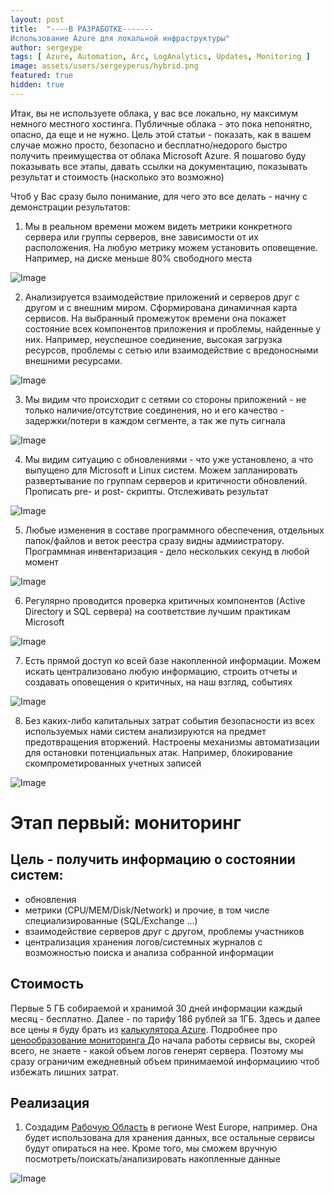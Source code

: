 ```yaml
---
layout: post
title:  "----В РАЗРАБОТКЕ-------
Использование Azure для локальной инфраструктуры"
author: sergeype
tags: [ Azure, Automation, Arc, LogAnalytics, Updates, Monitoring ]
image: assets/users/sergeyperus/hybrid.png
featured: true
hidden: true
---
```


Итак, вы не используете облака, у вас все локально, ну максимум немного местного хостинга. 
Публичные облака - это пока непонятно, опасно, да еще и не нужно. Цель этой статьи - показать, как в вашем случае можно просто, безопасно и бесплатно/недорого быстро получить преимущества от облака Microsoft Azure. Я пошагово буду показывать все этапы, давать ссылки на документацию, показывать результат и стоимость (насколько это возможно)

Чтоб у Вас сразу было понимание, для чего это все делать - начну с демонстрации результатов:

1) Мы в реальном времени можем видеть метрики конкретного сервера или группы серверов, вне зависимости от их расположения.
На любую метрику можем установить оповещение. Например, на диске меньше 80% свободного места

![Image](/assets/users/sergeyperus/vmperformance.gif)

2) Анализируется взаимодействие приложений и серверов друг с другом и с внешним миром. Сформирована динамичная карта сервисов. На выбранный промежуток времени она покажет состояние всех компонентов приложения и проблемы, найденные у них. Например, неуспешное соединение, высокая загрузка ресурсов, проблемы с сетью или взаимодействие с вредоносными внешними ресурсами.

![Image](/assets/users/sergeyperus/servicemap.gif)

3) Мы видим что происходит с сетями со стороны приложений - не только наличие/отсутствие соединения, но и его качество - задержки/потери в каждом сегменте, а так же путь сигнала

![Image](/assets/users/sergeyperus/networkperformance.gif)

4) Мы видим ситуацию с обновлениями - что уже установлено, а что выпущено для Microsoft и Linux систем. Можем запланировать развертывание по группам серверов и критичности обновлений. Прописать pre- и post- скрипты. Отслеживать результат

![Image](/assets/users/sergeyperus/updatemanagement.gif)

5) Любые изменения в составе программного обеспечения, отдельных папок/файлов и веток реестра сразу видны адмиистратору. Программная инвентаризация - дело нескольких секунд в любой момент

![Image](/assets/users/sergeyperus/inventory.gif)

6) Регулярно проводится проверка критичных компонентов (Active Directory и SQL сервера) на соответствие лучшим практикам Microsoft

![Image](/assets/users/sergeyperus/adsqlassessment.gif)

7) Есть прямой доступ ко всей базе накопленной информации. Можем искать централизовано любую информацию, строить отчеты и создавать оповещения о критичных, на наш взгляд, событиях

![Image](/assets/users/sergeyperus/loganalytics.gif)

8) Без каких-либо капитальных затрат события безопасности из всех используемых нами систем анализируются на предмет предотвращения вторжений. Настроены механизмы автоматизации для остановки потенциальных атак. Например, блокирование скомпрометированных учетных записей

![Image](/assets/users/sergeyperus/sentinel.gif)



# Этап первый: мониторинг


## Цель - получить информацию о состоянии систем:
  - обновления
  - метрики (CPU/MEM/Disk/Network) и прочие, в том числе специализированные (SQL/Exchange ...)
  - взаимодействие серверов друг с другом, проблемы участников
  - централизация хранения логов/системных журналов с возможностью поиска и анализа собранной информации

## Стоимость

Первые 5 ГБ собираемой и хранимой 30 дней информации каждый месяц - бесплатно. Далее - по тарифу 186 рублей за 1ГБ. Здесь и далее все цены я буду брать из [калькулятора Azure](https://azure.microsoft.com/en-us/pricing/calculator/). Подробнее про [ценообразование мониторинга ](https://docs.microsoft.com/ru-ru/azure/azure-monitor/platform/usage-estimated-costs)
До начала работы сервисы вы, скорей всего, не знаете - какой объем логов генерят сервера. Поэтому мы сразу ограничим ежедневный объем принимаемой информациию чтоб избежать лишних затрат.

## Реализация

1. Создадим [Рабочую Область](https://docs.microsoft.com/ru-ru/azure/azure-monitor/learn/quick-create-workspace) в регионе West Europe, например. Она будет использована для хранения данных, все остальные сервисы будут опираться на нее. Кроме того, мы сможем вручную посмотреть/поискать/анализировать накопленные данные

![Image](/assets/users/sergeyperus/createlaworkspace.gif)




<!-- 














I've been fighting a bit with [some](https://docs.microsoft.com/en-us/azure/devops/pipelines/tasks/build/docker-compose?view=azure-devops) of the Azure DevOps pipeline [tasks](https://docs.microsoft.com/en-us/azure/devops/pipelines/tasks/build/docker?view=azure-devops) trying to configure end-to-end solution for one of my side project. It is based on a good old Docker Compose and I am pretty happy with how it works in [production](https://docs.docker.com/compose/production/). What I wanted to do is schematically described down below.

![Docker Compose CI/CD with Azure DevOps](/assets/users/erudinsky/azure-devops/docker-compose-cicd-with-azure-devops-microsoft.png)

## What is Azure DevOps

[Azure DevOps](https://azure.microsoft.com/en-us/services/devops/) helps to plan smarter, collaborate better, and ship faster with a set of modern dev services. It's a end-to-end solution for any software development cycle. Anyone can use it even for [free](https://azure.microsoft.com/en-us/pricing/details/devops/azure-devops-services/) with some limitations/conditions of usage (public projects, limited pipeline minutes per month etc). And it's free unlimited git!

### Multistage pipeline

If you are not familiar with multistage pipeline concept, [have a look](https://docs.microsoft.com/en-us/learn/modules/create-multi-stage-pipeline/). In short, it brings all CI/CD experience into `yaml`, where you define all your stages (no UI.. ). It's been really big missing thing for a while since only build pipeline could be explain like this.. 

![Multistage pipeline (Azure DevOps)](/assets/users/erudinsky/azure-devops/multistage-pipeline-yaml.png)

<pre class="language-yaml" data-language="yaml">
<code>
stages:
  - stage: Build_docker_containers
    jobs:
    - job: Build
      pool:
        vmImage: 'Ubuntu-16.04'
      continueOnError: true
      steps:
      - task: Docker@2
        inputs:
          containerRegistry: 'AZURE-CONTAINER-REGISTRY-NAME'
          repository: 'AZURE-CONTAINER-REGISTRY-REPOSITORY-NAME'
          command: 'buildAndPush'
          Dockerfile: '**/Dockerfile'
      - task: PublishPipelineArtifact@1
        inputs:
          targetPath: '$(Pipeline.Workspace)'
          artifact: 'docker-compose'
          publishLocation: 'pipeline'
  
  - stage: 'Deploy_to_production'
    jobs:
    - deployment: Production
      pool:
        vmImage: 'Ubuntu-16.04'
      environment: 'Production'
      strategy:
        runOnce:
          deploy:
            steps:
            - task: CopyFilesOverSSH@0
              inputs:
                sshEndpoint: 'SSH-END-POINT-NAME-FROM-SERVICE-CONNECTIONS'
                sourceFolder: '$(Pipeline.Workspace)/docker-compose/s/'
                contents: |
                  docker-compose.yaml
                  .env
                targetFolder: 'TARGET-PATH'
            - task: SSH@0
              inputs:
                sshEndpoint: 'SSH-END-POINT-NAME-FROM-SERVICE-CONNECTIONS'
                runOptions: 'inline'
                inline: |
                  sed -i 's/##BUILD##/$(Build.BuildId)/g' docker-compose.yaml
            - task: SSH@0
              inputs:
                sshEndpoint: 'SSH-END-POINT-NAME-FROM-SERVICE-CONNECTIONS'
                runOptions: 'inline'
                inline: |
                  docker-compose up -d 2> docker-compose.log
                  cat docker-compose.log
</code>
</pre>

Let's break down the above into small parts and explain what was going on there. In the first stage **Build_docker_containers** there are two tasks: [build image](https://docs.microsoft.com/en-us/azure/devops/pipelines/ecosystems/containers/build-image?view=azure-devops#create-pipeline-with-build-step) (it's actually three actions in one: build, tag and push) and [publish pipeline artifact](https://docs.microsoft.com/en-us/azure/devops/pipelines/tasks/utility/publish-pipeline-artifact?view=azure-devops). Use this task in a pipeline to publish artifacts for the Azure Pipeline (note that publishing is NOT supported in release pipelines. It is supported in multi stage pipelines, build pipelines, and yaml pipelines). <code class="language-yaml">AZURE-CONTAINER-REGISTRY-NAME</code> and <code class="language-yaml">AZURE-CONTAINER-REGISTRY-REPOSITORY-NAME</code> both have to be changed accordingly. Note that a built image gets tag which is by default built-in <code class="language-yaml">Build.BuildId</code> [predefined variable](https://docs.microsoft.com/en-us/azure/devops/pipelines/tasks/utility/publish-pipeline-artifact?view=azure-devops) which helps me properly roll out my app update on the second stage.

For the sake of simplicity this pipeline (stages) has been simplified.

![Real engineers test in production](/assets/users/erudinsky/azure-devops/real-engineers-test-on-production.jpg)

The second stage is **Deploy_to_production** and it rolls out built image to my production server. All it's tasks are based on [SSH deployment tasks](https://docs.microsoft.com/en-us/azure/devops/pipelines/tasks/deploy/ssh?view=azure-devops). The SSH endpoint has to be configured first in service endpoints (there used to be some issues in new service endpoint experience with >2048 public keys in 2019, but Microsoft team has fixed this).

<code class="language-bash">sed -i 's/##BUILD##/$(Build.BuildId)/g' docker-compose.yaml</code> replaces build number, so <code class="language-bash">docker-compose up -d 2> docker-compose.log</code> brings something to update in docker-machine.

## Docker and Docker Compose

I use docker for packaging an app and docker registry ([Azure Container Registry](https://azure.microsoft.com/en-us/services/container-registry/)). There is no problem to use dockerhub, just a corresponding endpoint has to be present in service endpoints. Compose helps me to combine multiple containers and define the logic between them and some other objects, as well as their behavior.

### Docker compose for Azure DevOps

The following <code class="language-yaml">docker-compose.yaml</code> is in my project. 

<pre class="language-yaml">
<code>
version: '3'
volumes:
  postgres_data: {}
services:
  app:
    image: AZURE-CONTAINER-REGISTRY-NAME.azurecr.io/AZURE-CONTAINER-REGISTRY-REPOSITORY-NAME:##BUILD##
    restart: always
    environment: 
      RAILS_SERVE_STATIC_FILES: 'true'
      COMPOSE_PROJECT_NAME: 'PROJECT-PREFIX'
    depends_on:
      - db
  db:
    restart: always
    image: postgres
    volumes:
      - postgres_data:/var/lib/postgresql/data
</code>
</pre>

Let's break down the above into small parts and explain what was going on there. There are two services (of course there are more, but for the sake of simplicity of this exercise there are only two). <code class="language-yaml">AZURE-CONTAINER-REGISTRY-NAME.azurecr.io/AZURE-CONTAINER-REGISTRY-REPOSITORY-NAME:##BUILD##</code> has to be changes slightly except **##BUILD##** which is being changed every pipeline execution.

## Summary

Any feature or bug fix can be delivered to production in less than 6 minutes.

![Azure DevOps multistage pipeline summary](/assets/users/erudinsky/azure-devops/multistage-pipeline-overview.png)

With 1800 free minutes of pipeline per month and 6 minutes of all my stages total duration I can do 300 cycles building and releasing my software. 

Love it!

> All templates are generalized and uploaded to this [<i class="github icon"></i> repository](https://github.com/erudinsky/azure-pipelines).

-->